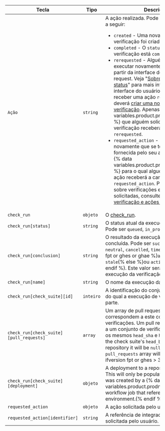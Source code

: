 | Tecla                                   | Tipo      | Descrição                                                                                                                                                                                                                                                                                                                                                     |
| --------------------------------------- | --------- | ------------------------------------------------------------------------------------------------------------------------------------------------------------------------------------------------------------------------------------------------------------------------------------------------------------------------------------------------------------- |
| `Ação`                                  | `string`  | A ação realizada. Pode ser uma das ações a seguir: <ul><li> `created` - Uma nova execução de verificação foi criada.</li><li> `completed` - O `status` da execução da verificação está `completed`.</li><li> `rerequested` - Alguém pediu para executar novamente sua verificação a partir da interface de usuário do pull request. Veja "[Sobre verificações de status](/articles/about-status-checks#checks)" para mais informações sobre a interface do usuário do GitHub. Ao receber uma ação `rerequested`, você deverá [criar uma nova execução de verificação](/rest/reference/checks#create-a-check-run). Apenas o {% data variables.product.prodname_github_app %} que alguém solicitar para repetir a verificação receberá a carga `rerequested`.</li><li> `requested_action` - Alguém solicitou novamente que se tome uma ação fornecida pelo seu aplicativo. Apenas o {% data variables.product.prodname_github_app %} para o qual alguém solicitou uma ação receberá a carga `requested_action`. Para saber mais sobre verificações executadas e ações solicitadas, consulte "[Execuções de verificação e ações solicitadas](/rest/reference/checks#check-runs-and-requested-actions)."</li></ul>                                                                                                                                                                                                                                                                                   |
| `check_run`                             | `objeto`  | O [check_run](/rest/reference/checks#get-a-check-run).                                                                                                                                                                                                                                                                                                        |
| `check_run[status]`                     | `string`  | O status atual da execução da verificação. Pode ser `queued`, `in_progress` ou `completed`.                                                                                                                                                                                                                                                                   |
| `check_run[conclusion]`                 | `string`  | O resultado da execução de verificação concluída. Pode ser `success`, `failure`, `neutral`, `cancelled`, `timed_out`,  {% ifversion fpt or ghes or ghae %}`action_required` ou `stale`{% else %}ou `action_required`{% endif %}. Este valor será `null` até que a execução da verificação seja `completed`.                                                   |
| `check_run[name]`                       | `string`  | O nome da execução da verificação.                                                                                                                                                                                                                                                                                                                            |
| `check_run[check_suite][id]`            | `inteiro` | A identificação do conjunto de verificações do qual a execução de verificação faz parte.                                                                                                                                                                                                                                                                      |
| `check_run[check_suite][pull_requests]` | `array`   | Um array de pull requests que correspondem a este conjunto de verificações. Um pull request corresponde a um conjunto de verificações se tiverem os mesmos `head_sha` e `head_branch`. When the check suite's `head_branch` is in a forked repository it will be `null` and the `pull_requests` array will be empty.{% ifversion fpt or ghes > 3.0 or ghae %}
| `check_run[check_suite][deployment]`    | `objeto`  | A deployment to a repository environment. This will only be populated if the check run was created by a {% data variables.product.prodname_actions %} workflow job that references an environment.{% endif %}
| `requested_action`                      | `objeto`  | A ação solicitada pelo usuário.                                                                                                                                                                                                                                                                                                                               |
| `requested_action[identifier]`          | `string`  | A referência de integrador da ação solicitada pelo usuário.                                                                                                                                                                                                                                                                                                   |
